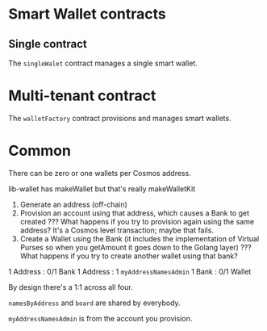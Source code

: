 # Smart Wallet contracts

## Single contract

The `singleWalet` contract manages a single smart wallet.

# Multi-tenant contract

The `walletFactory` contract provisions and manages smart wallets.

# Common

There can be zero or one wallets per Cosmos address.

lib-wallet has makeWallet but that's really makeWalletKit

1. Generate an address (off-chain)
2. Provision an account using that address, which causes a Bank to get created
    ??? What happens if you try to provision again using the same address? It's a Cosmos level transaction; maybe that fails.
3. Create a Wallet using the Bank (it includes the implementation of Virtual Purses so when you getAmount it goes down to the Golang layer)
    ??? What happens if you try to create another wallet using that bank?

1 Address : 0/1 Bank
1 Address : 1 `myAddressNamesAdmin`
1 Bank : 0/1 Wallet

By design there's a 1:1 across all four.

`namesByAddress` and `board` are shared by everybody.

`myAddressNamesAdmin` is from the account you provision.
